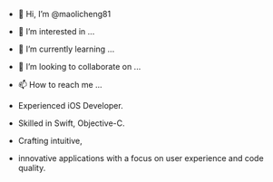 - 👋 Hi, I’m @maolicheng81
- 👀 I’m interested in ...
- 🌱 I’m currently learning ...
- 💞️ I’m looking to collaborate on ...
- 📫 How to reach me ...

- Experienced iOS Developer. 
- Skilled in Swift, Objective-C. 
- Crafting intuitive, 
- innovative applications with a focus on user experience and code quality.
